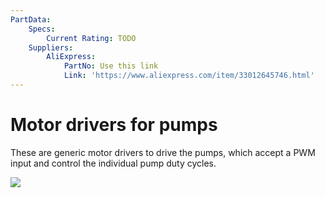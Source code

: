 ```yaml
---
PartData:
    Specs:
        Current Rating: TODO
    Suppliers:
        AliExpress:
            PartNo: Use this link
            Link: 'https://www.aliexpress.com/item/33012645746.html'
---
```


# Motor drivers for pumps

These are generic motor drivers to drive the pumps, which accept a PWM input and control the individual pump duty cycles.


![](images/Screenshot_20240126_005807.png)

